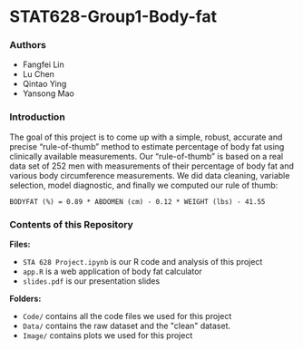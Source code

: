 # STAT628-Group1-Body-fat

### Authors

* Fangfei Lin
* Lu Chen
* Qintao Ying
* Yansong Mao

### Introduction

The goal of this project is to come up with a simple, robust, accurate and precise  “rule-of-thumb” method to estimate percentage of body fat using clinically available measurements. Our “rule-of-thumb” is based on a real data set of 252 men with measurements of their percentage of body fat and various body circumference measurements. We did data cleaning, variable selection, model diagnostic, and finally we computed our rule of thumb:

`
BODYFAT (%) = 0.89 * ABDOMEN (cm) - 0.12 * WEIGHT (lbs) - 41.55
`

### Contents of this Repository

**Files:**
* `STA 628 Project.ipynb` is our R code and analysis of this project
* `app.R` is a web application of body fat calculator
* `slides.pdf` is our presentation slides

**Folders:**
* `Code/` contains all the code files we used for this project
* `Data/` contains the raw dataset and the "clean" dataset.
* `Image/` contains plots we used for this project
